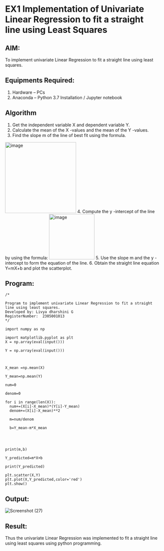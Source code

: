 # EX1 Implementation of Univariate Linear Regression to fit a straight line using Least Squares
## AIM:
To implement univariate Linear Regression to fit a straight line using least squares.

## Equipments Required:
1. Hardware – PCs
2. Anaconda – Python 3.7 Installation / Jupyter notebook

## Algorithm
1. Get the independent variable X and dependent variable Y.
2. Calculate the mean of the X -values and the mean of the Y -values.
3. Find the slope m of the line of best fit using the formula. 
<img width="231" alt="image" src="https://user-images.githubusercontent.com/93026020/192078527-b3b5ee3e-992f-46c4-865b-3b7ce4ac54ad.png">
4. Compute the y -intercept of the line by using the formula:
<img width="148" alt="image" src="https://user-images.githubusercontent.com/93026020/192078545-79d70b90-7e9d-4b85-9f8b-9d7548a4c5a4.png">
5. Use the slope m and the y -intercept to form the equation of the line.
6. Obtain the straight line equation Y=mX+b and plot the scatterplot.

## Program:
```
/*

Program to implement univariate Linear Regression to fit a straight line using least squares.
Developed by: Livya dharshini G
RegisterNumber:  2305001013
*/

import numpy as np

import matplotlib.pyplot as plt
X = np.array(eval(input()))

Y = np.array(eval(input()))



X_mean =np.mean(X)

Y_mean=np.mean(Y)

num=0

denom=0

for i in range(len(X)):
  num+=(X[i]-X_mean)*(Y[i]-Y_mean)
  denom+=(X[i]-X_mean)**2

  m=num/denom

  b=Y_mean-m*X_mean




print(m,b)

Y_predicted=m*X+b

print(Y_predicted)

plt.scatter(X,Y)
plt.plot(X,Y_predicted,color='red')
plt.show()
```

## Output:
![Screenshot (27)](https://github.com/user-attachments/assets/96405bf0-d8b1-4b9d-b006-848e2d5b9f56)




## Result:
Thus the univariate Linear Regression was implemented to fit a straight line using least squares using python programming.

